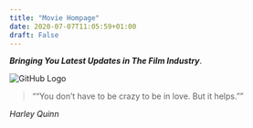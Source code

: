 ```yaml
---
title: "Movie Hompage"
date: 2020-07-07T11:05:59+01:00
draft: False
---
```

_**Bringing You Latest Updates in The Film Industry**_.


![GitHub Logo](https://images.unsplash.com/photo-1546513027-cd32829de838?ixlib=rb-1.2.1&ixid=eyJhcHBfaWQiOjEyMDd9&auto=format&fit=crop&w=1276&q=80)



> ““You don’t have to be crazy to be in love. But it helps.””

_Harley Quinn_

